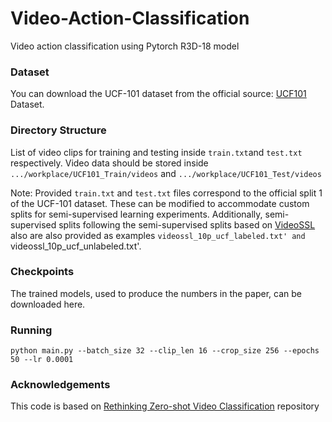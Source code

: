 # Video-Action-Classification
Video action classification using Pytorch R3D-18 model
### Dataset 
You can download the UCF-101 dataset from the official source: [UCF101](https://www.crcv.ucf.edu/data/UCF101.php) Dataset. 
### Directory Structure
List of video clips for training and testing inside `train.txt`and `test.txt` respectively. 
Video data should be stored inside `.../workplace/UCF101_Train/videos` and `.../workplace/UCF101_Test/videos`

Note: Provided `train.txt` and `test.txt` files correspond to the official split 1 of the UCF-101 dataset. These can be modified to accommodate custom splits for semi-supervised learning experiments. 
Additionally, semi-supervised splits following the semi-supervised splits based on [VideoSSL](https://arxiv.org/abs/2003.00197) also are also provided as examples `videossl_10p_ucf_labeled.txt' and `videossl_10p_ucf_unlabeled.txt'.


### Checkpoints
The trained models, used to produce the numbers in the paper, can be downloaded here.
### Running

```
python main.py --batch_size 32 --clip_len 16 --crop_size 256 --epochs 50 --lr 0.0001

```
###  Acknowledgements
This code is based on [Rethinking Zero-shot Video Classification](https://github.com/bbrattoli/ZeroShotVideoClassification/) repository

